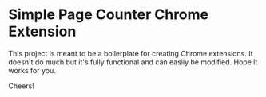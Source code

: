 # Simple Page Counter Chrome Extension

This project is meant to be a boilerplate for creating Chrome extensions. It doesn't do much but it's fully functional and can easily be modified.
Hope it works for you.

Cheers!
